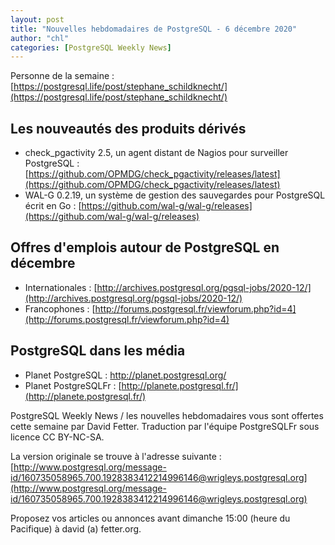 ```yaml
---
layout: post
title: "Nouvelles hebdomadaires de PostgreSQL - 6 décembre 2020"
author: "chl"
categories: [PostgreSQL Weekly News]
---
```


Personne de la semaine : [https://postgresql.life/post/stephane_schildknecht/](https://postgresql.life/post/stephane_schildknecht/)

## Les nouveautés des produits dérivés

- check_pgactivity 2.5, un agent distant de Nagios pour surveiller PostgreSQL :
  [https://github.com/OPMDG/check_pgactivity/releases/latest](https://github.com/OPMDG/check_pgactivity/releases/latest)
- WAL-G 0.2.19, un système de gestion des sauvegardes pour PostgreSQL écrit en Go :
  [https://github.com/wal-g/wal-g/releases](https://github.com/wal-g/wal-g/releases)

<!--more-->

## Offres d'emplois autour de PostgreSQL en décembre

- Internationales : [http://archives.postgresql.org/pgsql-jobs/2020-12/](http://archives.postgresql.org/pgsql-jobs/2020-12/)
- Francophones : [http://forums.postgresql.fr/viewforum.php?id=4](http://forums.postgresql.fr/viewforum.php?id=4)

## PostgreSQL dans les média

- Planet PostgreSQL : http://planet.postgresql.org/
- Planet PostgreSQLFr : [http://planete.postgresql.fr/](http://planete.postgresql.fr/)

PostgreSQL Weekly News / les nouvelles hebdomadaires vous sont offertes cette semaine par David Fetter. Traduction par l'équipe PostgreSQLFr sous licence CC BY-NC-SA.


La version originale se trouve à l'adresse suivante :
[http://www.postgresql.org/message-id/160735058965.700.1928383412214996146@wrigleys.postgresql.org](http://www.postgresql.org/message-id/160735058965.700.1928383412214996146@wrigleys.postgresql.org)

Proposez vos articles ou annonces avant dimanche 15:00 (heure du Pacifique) à david (a) fetter.org.

